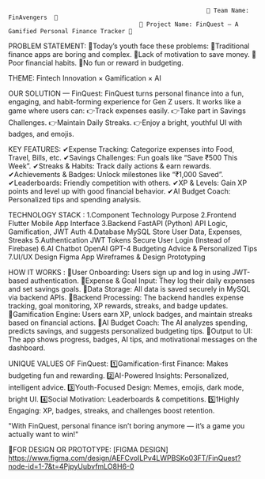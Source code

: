                                                             🔷 Team Name: FinAvengers  🔷 
                                         🔷 Project Name: FinQuest – A Gamified Personal Finance Tracker 🔷 

PROBLEM STATEMENT:
📌Today’s youth face these problems:
📌Traditional finance apps are boring and complex.
📌Lack of motivation to save money.
📌Poor financial habits.
📌No fun or reward in budgeting.

THEME:
Fintech Innovation × Gamification × AI

OUR SOLUTION — FinQuest:
FinQuest turns personal finance into a fun, engaging, and habit-forming experience for Gen Z users.
It works like a game where users can:
👉Track expenses easily.
👉Take part in Savings Challenges.
👉Maintain Daily Streaks.
👉Enjoy a bright, youthful UI with badges, and emojis.

KEY FEATURES:
✔Expense Tracking: Categorize expenses into Food, Travel, Bills, etc.
✔Savings Challenges: Fun goals like “Save ₹500 This Week”.
✔Streaks & Habits: Track daily actions & earn rewards.
✔Achievements & Badges: Unlock milestones like “₹1,000 Saved”.
✔Leaderboards: Friendly competition with others.
✔XP & Levels: Gain XP points and level up with good financial behavior.
✔AI Budget Coach: Personalized tips and spending analysis.

TECHNOLOGY STACK :
1.Component	Technology	Purpose
2.Frontend	Flutter	Mobile App Interface
3.Backend	FastAPI (Python)	API Logic, Gamification, JWT Auth
4.Database	MySQL	Store User Data, Expenses, Streaks
5.Authentication	JWT Tokens	Secure User Login (Instead of Firebase)
6.AI Chatbot	OpenAI GPT-4	Budgeting Advice & Personalized Tips
7.UI/UX Design	Figma	App Wireframes & Design Prototyping

HOW IT WORKS :
🔸User Onboarding: Users sign up and log in using JWT-based authentication.
🔸Expense & Goal Input: They log their daily expenses and set savings goals.
🔸Data Storage: All data is saved securely in MySQL via backend APIs.
🔸Backend Processing: The backend handles expense tracking, goal monitoring, XP rewards, streaks, and badge updates.
🔸Gamification Engine: Users earn XP, unlock badges, and maintain streaks based on financial actions.
🔸AI Budget Coach: The AI analyzes spending, predicts savings, and suggests personalized budgeting tips.
🔸Output to UI: The app shows progress, badges, AI tips, and motivational messages on the dashboard.

UNIQUE VALUES OF FinQuest:
1️⃣Gamification-first Finance: Makes budgeting fun and rewarding.
2️⃣AI-Powered Insights: Personalized, intelligent advice.
3️⃣Youth-Focused Design: Memes, emojis, dark mode, bright UI.
4️⃣Social Motivation: Leaderboards & competitions.
5️⃣1Highly Engaging: XP, badges, streaks, and challenges boost retention.

"With FinQuest, personal finance isn’t boring anymore — it’s a game you actually want to win!"

🔸FOR DESIGN OR PROTOTYPE:
[FIGMA DESIGN] https://www.figma.com/design/AEFCvoILPv4LWPBSKo03FT/FinQuest?node-id=1-7&t=4PjpyUubvfmLO8H6-0
